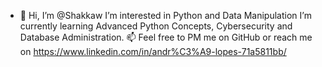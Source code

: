 - 👋 Hi, I’m @Shakkaw
I’m interested in Python and Data Manipulation
I’m currently learning Advanced Python Concepts, Cybersecurity and Database Administration.
📫 Feel free to PM me on GitHub or reach me on https://www.linkedin.com/in/andr%C3%A9-lopes-71a5811bb/ 

<!---
Shakkaw/Shakkaw is a ✨ special ✨ repository because its `README.md` (this file) appears on your GitHub profile.
You can click the Preview link to take a look at your changes.
--->
